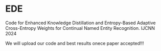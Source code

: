 # EDE
Code for Enhanced Knowledge Distillation and Entropy-Based Adaptive Cross-Entropy Weights for Continual Named Entity Recognition. IJCNN 2024 

We will upload our code and best results onece paper accepted!!!

